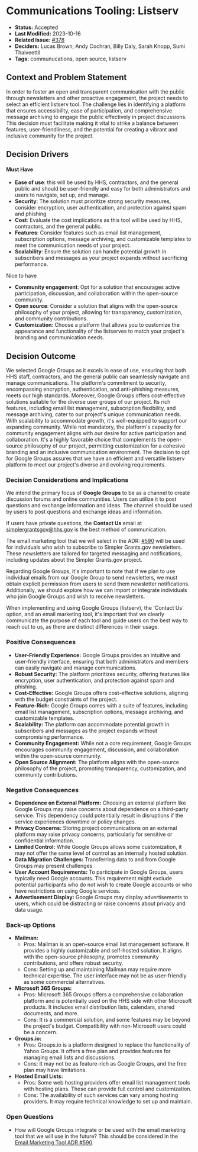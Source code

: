 # Communications Tooling: Listserv

- **Status:** Accepted
- **Last Modified:** 2023-10-16 <!-- REQUIRED -->
- **Related Issue:** [#378](https://github.com/HHS/simpler-grants-gov/issues/378) <!-- RECOMMENDED -->
- **Deciders:** Lucas Brown, Andy Cochran, Billy Daly, Sarah Knopp, Sumi Thaiveettil
- **Tags:** communucations, open source, listserv

## Context and Problem Statement

In order to foster an open and transparent communication with the public through newsletters and other proactive engagement, the project needs to select an efficient listserv tool. The challenge lies in identifying a platform that ensures accessibility, ease of participation, and comprehensive message archiving to engage the public effectively in project discussions. This decision must facilitate making it vital to strike a balance between features, user-friendliness, and the potential for creating a vibrant and inclusive community for the project.

## Decision Drivers <!-- RECOMMENDED -->

#### Must Have

- **Ease of use**: this will be used by HHS, contractors, and the general public and should be user-friendly and easy for both administrators and users to navigate, set up, and manage.
- **Security**: The solution must prioritize strong security measures, consider encryption, user authentication, and protection against spam and phishing
- **Cost**: Evaluate the cost implications as this tool will be used by HHS, contractors, and the general public.
- **Features**: Consider features such as email list management, subscription options, message archiving, and customizable templates to meet the communication needs of your project.
- **Scalability**: Ensure the solution can handle potential growth in subscribers and messages as your project expands without sacrificing performance.

Nice to have

- **Community engagement**: Opt for a solution that encourages active participation, discussion, and collaboration within the open-source community.
- **Open source**: Consider a solution that aligns with the open-source philosophy of your project, allowing for transparency, customization, and community contributions.
- **Customization**: Choose a platform that allows you to customize the appearance and functionality of the listserves to match your project's branding and communication needs.

## Decision Outcome <!-- REQUIRED -->

We selected Google Groups as it excels in ease of use, ensuring that both HHS staff, contractors, and the general public can seamlessly navigate and manage communications. The platform's commitment to security, encompassing encryption, authentication, and anti-phishing measures, meets our high standards. Moreover, Google Groups offers cost-effective solutions suitable for the diverse user groups of our project. Its rich features, including email list management, subscription flexibility, and message archiving, cater to our project's unique communication needs. With scalability to accommodate growth, it's well-equipped to support our expanding community. While not mandatory, the platform's capacity for community engagement aligns with our desire for active participation and collaboration. It's a highly favorable choice that complements the open-source philosophy of our project, permitting customization for a cohesive branding and an inclusive communication environment. The decision to opt for Google Groups assures that we have an efficient and versatile listserv platform to meet our project's diverse and evolving requirements.

### Decision Considerations and Implications

We intend the primary focus of **Google Groups** to be as a channel to create discussion forums and online communities. Users can utilize it to post questions and exchange information and ideas. The channel should be used by users to post questions and exchange ideas and information.

If users have private questions, the **Contact Us** email at simplergrantsgov@hhs.gov is the best method of communication.

The email marketing tool that we will select in the ADR: [#590](https://github.com/HHS/simpler-grants-gov/issues/590) will be used for individuals who wish to subscribe to Simpler Grants.gov newsletters. These newsletters are tailored for targeted messaging and notifications, including updates about the Simpler Grants.gov project.

Regarding Google Groups, it's important to note that if we plan to use individual emails from our Google Group to send newsletters, we must obtain explicit permission from users to send them newsletter notifications. Additionally, we should explore how we can import or integrate individuals who join Google Groups and wish to receive newsletters.

When implementing and using Google Groups (listserv), the 'Contact Us' option, and an email marketing tool, it's important that we clearly communicate the purpose of each tool and guide users on the best way to reach out to us, as there are distinct differences in their usage.

### Positive Consequences <!-- OPTIONAL -->

- **User-Friendly Experience:** Google Groups provides an intuitive and user-friendly interface, ensuring that both administrators and members can easily navigate and manage communications.
- **Robust Security:** The platform prioritizes security, offering features like encryption, user authentication, and protection against spam and phishing.
- **Cost-Effective:** Google Groups offers cost-effective solutions, aligning with the budget constraints of the project.
- **Feature-Rich:** Google Groups comes with a suite of features, including email list management, subscription options, message archiving, and customizable templates.
- **Scalability:** The platform can accommodate potential growth in subscribers and messages as the project expands without compromising performance.
- **Community Engagement:** While not a core requirement, Google Groups encourages community engagement, discussion, and collaboration within the open-source community.
- **Open Source Alignment:** The platform aligns with the open-source philosophy of the project, promoting transparency, customization, and community contributions.

### Negative Consequences <!-- OPTIONAL -->

- **Dependence on External Platform:** Choosing an external platform like Google Groups may raise concerns about dependence on a third-party service. This dependency could potentially result in disruptions if the service experiences downtime or policy changes.
- **Privacy Concerns:** Storing project communications on an external platform may raise privacy concerns, particularly for sensitive or confidential information.
- **Limited Control:** While Google Groups allows some customization, it may not offer the same level of control as an internally hosted solution.
- **Data Migration Challenges:** Transferring data to and from Google Groups may present challenges
- **User Account Requirements:** To participate in Google Groups, users typically need Google accounts. This requirement might exclude potential participants who do not wish to create Google accounts or who have restrictions on using Google services.
- **Advertisement Display:** Google Groups may display advertisements to users, which could be distracting or raise concerns about privacy and data usage.

### Back-up Options

- **Mailman:**
  - Pros: Mailman is an open-source email list management software. It provides a highly customizable and self-hosted solution. It aligns with the open-source philosophy, promotes community contributions, and offers robust security.
  - Cons: Setting up and maintaining Mailman may require more technical expertise. The user interface may not be as user-friendly as some commercial alternatives.
- **Microsoft 365 Groups:**
  - Pros: Microsoft 365 Groups offers a comprehensive collaboration platform and is potentially used on the HHS side with other Microsoft products. It includes email distribution lists, calendars, shared documents, and more.
  - Cons: It is a commercial solution, and some features may be beyond the project's budget. Compatibility with non-Microsoft users could be a concern.
- **Groups.io:**
  - Pros: Groups.io is a platform designed to replace the functionality of Yahoo Groups. It offers a free plan and provides features for managing email lists and discussions.
  - Cons: It may not be as feature-rich as Google Groups, and the free plan may have limitations.
- **Hosted Email Lists:**
  - Pros: Some web hosting providers offer email list management tools with hosting plans. These can provide full control and customization.
  - Cons: The availability of such services can vary among hosting providers. It may require technical knowledge to set up and maintain.

### Open Questions

- How will Google Groups integrate or be used with the email marketing tool that we will use in the future? This should be considered in the [Email Marketing Tool ADR #590](https://github.com/HHS/simpler-grants-gov/issues/590).
